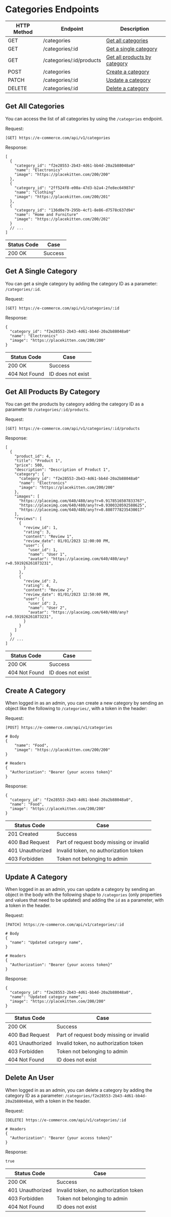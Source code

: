 # Categories Endpoints

| HTTP Method | Endpoint                 | Description                                                   |
| ----------- | ------------------------ | ------------------------------------------------------------- |
| GET         | /categories              | [Get all categories](#get-all-categories)                     |
| GET         | /categories/:id          | [Get a single category](#get-a-single-category)               |
| GET         | /categories/:id/products | [Get all products by category](#get-all-products-by-category) |
| POST        | /categories              | [Create a category](#create-a-category)                       |
| PATCH       | /categories/:id          | [Update a category](#update-a-category)                       |
| DELETE      | /categories/:id          | [Delete a category](#delete-a-category)                       |

## Get All Categories

You can access the list of all categories by using the `/categories` endpoint.

Request:

```
[GET] https://e-commerce.com/api/v1/categories
```

Response:

```
[
  {
    "category_id": "f2e28553-2b43-4d61-bb4d-20a2b88048a0"
    "name": "Electronics"
    "image": "https://placekitten.com/200/200"
  },
  {
    "category_id": "2ff524f8-e00a-47d3-b2a4-2fe8ec64987d"
    "name": "Clothing"
    "image": "https://placekitten.com/200/201"
  },
  {
    "category_id": "136d0e79-295b-4cf1-8e86-d7578c637d94"
    "name": "Home and Furniture"
    "image": "https://placekitten.com/200/202"
  }
  // ...
]
```

| Status Code | Case    |
| ----------- | ------- |
| 200 OK      | Success |

## Get A Single Category

You can get a single category by adding the category ID as a parameter: `/categories/:id`.

Request:

```
[GET] https://e-commerce.com/api/v1/categories/:id
```

Response:

```
{
  "category_id": "f2e28553-2b43-4d61-bb4d-20a2b88048a0"
  "name": "Electronics"
  "image": "https://placekitten.com/200/200"
}
```

| Status Code   | Case              |
| ------------- | ----------------- |
| 200 OK        | Success           |
| 404 Not Found | ID does not exist |

## Get All Products By Category

You can get the products by category adding the category ID as a parameter to `/categories/:id/products`.

Request:

```
[GET] https://e-commerce.com/api/v1/categories/:id/products
```

Response:

```
[
  {
    "product_id": 4,
    "title": "Product 1",
    "price": 500,
    "description": "Description of Product 1",
    "category": {
      "category_id": "f2e28553-2b43-4d61-bb4d-20a2b88048a0"
      "name": "Electronics"
      "image": "https://placekitten.com/200/200"
    },
    "images": [
      "https://placeimg.com/640/480/any?r=0.9178516507833767",
      "https://placeimg.com/640/480/any?r=0.9300320592588625",
      "https://placeimg.com/640/480/any?r=0.8807778235430017"
    ],
    "reviews": [
      {
        "review_id": 1,
        "rating": 3,
        "content": "Review 1",
        "review_date": 01/01/2023 12:00:00 PM,
        "user": {
          "user_id": 1,
          "name": "User 1",
          "avatar": "https://placeimg.com/640/480/any?r=0.591926261873231",
        }
      },
      {
        "review_id": 2,
        "rating": 4,
        "content": "Review 2",
        "review_date": 01/01/2023 12:50:00 PM,
        "user": {
          "user_id": 2,
          "name": "User 2",
          "avatar": "https://placeimg.com/640/480/any?r=0.591926261873231",
        }
      }
    ]
  }
  // ...
]
```

| Status Code   | Case              |
| ------------- | ----------------- |
| 200 OK        | Success           |
| 404 Not Found | ID does not exist |

## Create A Category

When logged in as an admin, you can create a new category by sending an object like the following to `/categories/`, with a token in the header:

Request:

```
[POST] https://e-commerce.com/api/v1/categories

# Body
{
    "name": "Food",
    "image": "https://placekitten.com/200/200"
}

# Headers
{
  "Authorization": "Bearer {your access token}"
}
```

Response:

```
{
  "category_id": "f2e28553-2b43-4d61-bb4d-20a2b88048a0",
  "name": "Food",
  "image": "https://placekitten.com/200/200"
}
```

| Status Code      | Case                                    |
| ---------------- | --------------------------------------- |
| 201 Created      | Success                                 |
| 400 Bad Request  | Part of request body missing or invalid |
| 401 Unauthorized | Invalid token, no authorization token   |
| 403 Forbidden    | Token not belonging to admin            |

## Update A Category

When logged in as an admin, you can update a category by sending an object in the body with the following shape to `/categories` (only properties and values that need to be updated) and adding the `id` as a parameter, with a token in the header.

Request:

```
[PATCH] https://e-commerce.com/api/v1/categories/:id

# Body
{
  "name": "Updated category name",
}

# Headers
{
  "Authorization": "Bearer {your access token}"
}
```

Response:

```
{
  "category_id": "f2e28553-2b43-4d61-bb4d-20a2b88048a0",
  "name": "Updated category name",
  "image": "https://placekitten.com/200/200"
}
```

| Status Code      | Case                                    |
| ---------------- | --------------------------------------- |
| 200 OK           | Success                                 |
| 400 Bad Request  | Part of request body missing or invalid |
| 401 Unauthorized | Invalid token, no authorization token   |
| 403 Forbidden    | Token not belonging to admin            |
| 404 Not Found    | ID does not exist                       |

## Delete An User

When logged in as an admin, you can delete a category by adding the category ID as a parameter: `/categories/f2e28553-2b43-4d61-bb4d-20a2b88048a0`, with a token in the header.

Request:

```
[DELETE] https://e-commerce.com/api/v1/categories/:id

# Headers
{
  "Authorization": "Bearer {your access token}"
}
```

Response:

```
true
```

| Status Code      | Case                                  |
| ---------------- | ------------------------------------- |
| 200 OK           | Success                               |
| 401 Unauthorized | Invalid token, no authorization token |
| 403 Forbidden    | Token not belonging to admin          |
| 404 Not Found    | ID does not exist                     |
